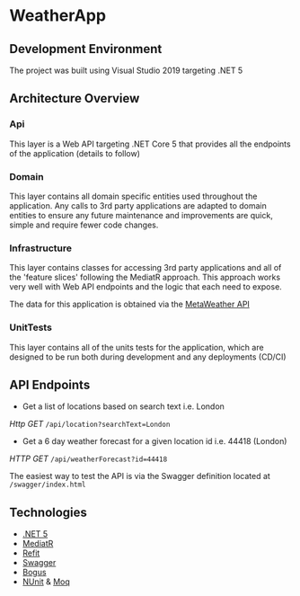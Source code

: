 # WeatherApp

## Development Environment

The project was built using Visual Studio 2019 targeting .NET 5

## Architecture Overview

### Api

This layer is a Web API targeting .NET Core 5 that provides all the endpoints of the application (details to follow)

### Domain

This layer contains all domain specific entities used throughout the application. Any calls to 3rd party applications are adapted to domain entities to ensure any future maintenance and improvements are quick, simple and require fewer code changes.

### Infrastructure

This layer contains classes for accessing 3rd party applications and all of the 'feature slices' following the MediatR approach. This approach works very well with Web API endpoints and the logic that each need to expose.

The data for this application is obtained via the [MetaWeather API](https://www.metaweather.com/api/)

### UnitTests

This layer contains all of the units tests for the application, which are designed to be run both during development and any deployments (CD/CI)


## API Endpoints

- Get a list of locations based on search text i.e. London

*Http GET* `/api/location?searchText=London`

- Get a 6 day weather forecast for a given location id i.e. 44418 (London)

*HTTP GET* `/api/weatherForecast?id=44418`

The easiest way to test the API is via the Swagger definition located at `/swagger/index.html`

## Technologies

* [.NET 5](https://docs.microsoft.com/en-us/aspnet/core/introduction-to-aspnet-core?view=aspnetcore-5.0)
* [MediatR](https://github.com/jbogard/MediatR)
* [Refit](https://github.com/reactiveui/refit)
* [Swagger](https://swagger.io/)
* [Bogus](https://github.com/bchavez/Bogus)
* [NUnit](https://nunit.org/) & [Moq](https://github.com/moq)

